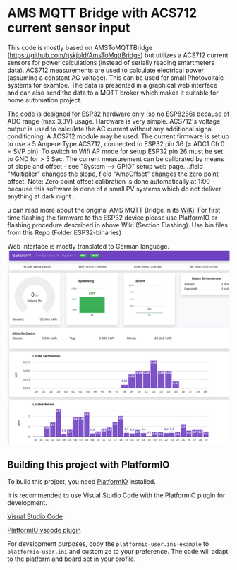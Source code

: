 # AMS MQTT Bridge with ACS712 current sensor input
This code is mostly based on AMSToMQTTBridge (https://github.com/gskjold/AmsToMqttBridge) but utilizes a ACS712 current sensors for power calculations (instead of serially reading smartmeters data). ACS712 measurements are used to calculate electrical power (assuming a constant AC voltage). This can be used for small Photovoltaic systems for examlpe. The data is presented in a graphical web interface and can also send the data to a MQTT broker which makes it suitable for home automation project. 

The code is designed for ESP32 hardware only (so no ESP8266) because of ADC range (max 3.3V) usage. 
Hardware is very simple. 
ACS712's voltage output is used to calculate the AC current without any additional signal conditioning.
A ACS712 module may be used.
The current firmware is set up to use a 5 Ampere Type ACS712, connected to ESP32 pin 36 (= ADC1 Ch 0 = SVP pin). To switch to Wifi AP mode for setup ESP32 pin 26 must be set to GND for > 5 Sec. 
The current measurement can be calibrated by means of slope and offset - see "System --> GPIO" setup web page....field "Multiplier" changes the slope, field "AmpOffset" changes the zero point offset. 
Note: Zero point offset calibration is done automatically at 1:00 - because this software is done of a small PV systems which do not deliver anything at dark night .

u can read more about the original AMS MQTT Bridge in its [WiKi](https://github.com/gskjold/AmsToMqttBridge/wiki). 
For first time flashing the firmware to the ESP32 device please use PlatformIO or flashing procedure described in above Wiki (Section Flashing). Use bin files from this Repo (Folder ESP32-binaries)

Web interface is mostly translated to German language.
<img src="webui.png">


## Building this project with PlatformIO
To build this project, you need [PlatformIO](https://platformio.org/) installed.

It is recommended to use Visual Studio Code with the PlatformIO plugin for development.

[Visual Studio Code](https://code.visualstudio.com/download)

[PlatformIO vscode plugin](https://platformio.org/install/ide?install=vscode)

For development purposes, copy the ```platformio-user.ini-example``` to ```platformio-user.ini``` and customize to your preference. The code will adapt to the platform and board set in your profile.

